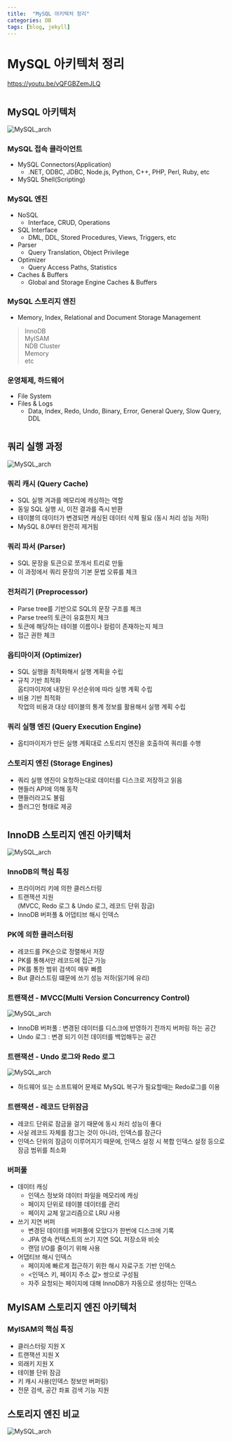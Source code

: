 ```yaml
---
title:  "MySQL 아키텍처 정리"
categories: DB
tags: [blog, jekyll]
---
```


# MySQL 아키텍처 정리
https://youtu.be/vQFGBZemJLQ
#

## MySQL 아키텍처
<img src="./images/mysql아키텍처.jpg" title="MySQL" alt="MySQL_arch"></img>

### MySQL 접속 클라이언트
- MySQL Connectors(Application)
  - .NET, ODBC, JDBC, Node.js, Python, C++, PHP, Perl, Ruby, etc
- MySQL Shell(Scripting)  

### MySQL 엔진
- NoSQL
  - Interface, CRUD, Operations
- SQL Interface
  - DML, DDL, Stored Procedures, Views, Triggers, etc
- Parser
  - Query Translation, Object Privilege
- Optimizer
  - Query Access Paths, Statistics
- Caches & Buffers
  - Global and Storage Engine Caches & Buffers

### MySQL 스토리지 엔진
- Memory, Index, Relational and Document Storage Management

> InnoDB  
> MyISAM  
> NDB Cluster  
> Memory  
> etc 

### 운영체제, 하드웨어
- File System
- Files & Logs
  - Data, Index, Redo, Undo, Binary, Error, General Query, Slow Query, DDL

#
## 쿼리 실행 과정
<img src="./images/mysql쿼리실행과정.jpg" title="MySQL" alt="MySQL_arch"></img>

### 쿼리 캐시 (Query Cache)
- SQL 실행 겨과를 메모리에 캐싱하는 역할
- 동일 SQL 실행 시, 이전 결과를 즉시 반환
- 테이블의 데이터가 변경되면 캐싱된 데이터 삭제 필요 (동시 처리 성능 저하)
- MySQL 8.0부터 완전히 제거됨

### 쿼리 파서 (Parser)
- SQL 문장을 토큰으로 쪼개서 트리로 만듦
- 이 과정에서 쿼리 문장의 기본 문법 오류를 체크

### 전처리기 (Preprocessor)
- Parse tree를 기반으로 SQL의 문장 구조를 체크
- Parse tree의 토큰이 유효한지 체크
- 토큰에 해당하는 테이블 이름이나 컬럼이 존재하는지 체크
- 접근 권한 체크

### 옵티마이저 (Optimizer)
- SQL 실행을 최적화해서 실행 계획을 수립
- 규칙 기반 최적화  
  옵티마이저에 내장된 우선순위에 따라 실행 계획 수립
- 비용 기반 최적화  
  작업의 비용과 대상 테이블의 통계 정보를 활용해서 실행 계획 수립

### 쿼리 실행 엔진 (Query Execution Engine)
- 옵티마이저가 만든 실행 계획대로 스토리지 엔진을 호출하여 쿼리를 수행

### 스토리지 엔진 (Storage Engines)
- 쿼리 실행 엔진이 요청하는대로 데이터를 디스크로 저장하고 읽음
- 핸들러 API에 의해 동작
- 핸들러라고도 불림
- 플러그인 형태로 제공

#
## InnoDB 스토리지 엔진 아키텍처
<img src="./images/MySQL_InnoDB.jpg" title="MySQL" alt="MySQL_arch"></img>

### InnoDB의 핵심 특징
- 프라이머리 키에 의한 클러스터링
- 트랜잭션 지원  
  (MVCC, Redo 로그 & Undo 로그, 레코드 단위 잠금)
- InnoDB 버퍼풀 & 어댑티브 해시 인덱스

### PK에 의한 클러스터링
- 레코드를 PK순으로 정렬해서 저장
- PK를 통해서만 레코드에 접근 가능
- PK를 통한 범위 검색이 매우 빠름
- But 클러스트링 떄문에 쓰기 성능 저하(읽기에 유리)

### 트랜잭션 - MVCC(Multi Version Concurrency Control)
<img src="./images/MySQL_MVCC.jpg" title="MySQL" alt="MySQL_arch"></img>
- InnoDB 버퍼풀 : 변경된 데이터를 디스크에 반영하기 전까지 버퍼링 하는 공간
- Undo 로그 : 변경 되기 이전 데이터를 백업해두는 공간

### 트랜잭션 - Undo 로그와 Redo 로그
<img src="./images/MySQL_UndoRedo.jpg" title="MySQL" alt="MySQL_arch"></img>

- 하드웨어 또는 소프트웨어 문제로 MySQL 복구가 필요할때는 Redo로그를 이용

### 트랜잭션 - 레코드 단위잠금
- 레코드 단위로 잠금을 걸기 때문에 동시 처리 성능이 좋다
- 사실 레코드 자체를 잠그는 것이 아니라, 인덱스를 잠근다
- 인덱스 단위의 잠금이 이루어지기 때문에, 인덱스 설정 시 복합 인덱스 설정 등으로 잠금 범위를 최소화

### 버퍼풀
- 데이터 캐싱
  - 인덱스 정보와 데이터 파일을 메모리에 캐싱
  - 페이지 단위로 테이블 데이터를 관리
  - 페이지 교체 알고리즘으로 LRU 사용
- 쓰기 지연 버퍼
  - 변경된 데이터를 버퍼풀에 모았다가 한번에 디스크에 기록
  - JPA 영속 컨텍스트의 쓰기 지연 SQL 저장소와 비슷
  - 랜덤 I/O를 줄이기 위해 사용
- 어댑티브 해시 인덱스
  - 페이지에 빠르게 접근하기 위한 해시 자료구조 기반 인덱스
  - <인덱스 키, 페이지 주소 값> 쌍으로 구성됨
  - 자주 요청되는 페이지에 대해 InnoDB가 자동으로 생성하는 인덱스

## MyISAM 스토리지 엔진 아키텍처
### MyISAM의 핵심 특징
- 클러스터링 지원 X
- 트랜잭션 지원 X
- 외래키 지원 X
- 테이블 단위 잠금
- 키 캐시 사용(인덱스 정보만 버퍼링)
- 전문 검색, 공간 좌표 검색 기능 지원

## 스토리지 엔진 비교
<img src="./images/MySQL엔진비교.JPG" title="MySQL" alt="MySQL_arch"></img>
